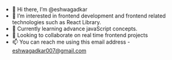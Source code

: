 - 👋 Hi there, I’m @eshwagadkar
- 👀 I’m interested in frontend development and frontend related technologies such as React Library. 
- 🌱 Currently learning advance javaScript concepts.
- 💞️ Looking to collaborate on real time frontend projects
- 📫 You can reach me using this email address - eshwagadkar007@gmail.com 

<!---
eshwagadkar/eshwagadkar is a ✨ special ✨ repository because its `README.md` (this file) appears on your GitHub profile.
You can click the Preview link to take a look at your changes.
--->
